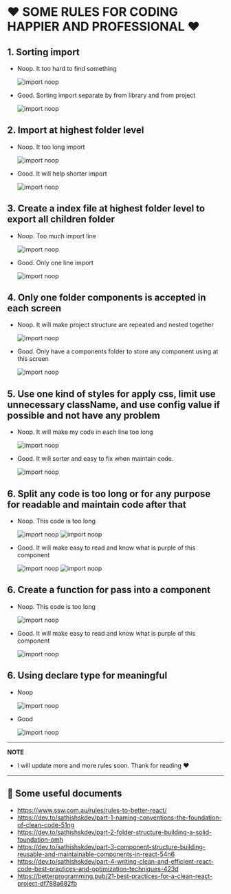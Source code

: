 # ❤️ SOME RULES FOR CODING HAPPIER AND PROFESSIONAL ❤️

## 1. Sorting import

- Noop. It too hard to find something

  ![import noop](./src/assets/images/rules/import-noop.png)

- Good. Sorting import separate by from library and from project

  ![import noop](./src/assets/images/rules/import-good.png)

## 2. Import at highest folder level

- Noop. It too long import

  ![import noop](./src/assets/images/rules/import-highest-noop.png)

- Good. It will help shorter import

  ![import noop](./src/assets/images/rules/import-highest-good.png)

## 3. Create a index file at highest folder level to export all children folder

- Noop. Too much import line

  ![import noop](./src/assets/images/rules/import-index-noop.png)

- Good. Only one line import

  ![import noop](./src/assets/images/rules/import-index-good.png)

## 4. Only one folder components is accepted in each screen

- Noop. It will make project structure are repeated and
  nested together

  ![import noop](./src/assets/images/rules/component-folder-noop.png)

- Good. Only have a components folder to store any component using at this screen

  ![import noop](./src/assets/images/rules/component-folder-good.png)

## 5. Use one kind of styles for apply css, limit use unnecessary className, and use config value if possible and not have any problem

- Noop. It will make my code in each line too long

  ![import noop](./src/assets/images/rules/css-noop.png)

- Good. It will sorter and easy to fix when maintain code.

  ![import noop](./src/assets/images/rules/css-good.png)

## 6. Split any code is too long or for any purpose for readable and maintain code after that

- Noop. This code is too long

  ![import noop](./src/assets/images/rules/split-noop.png)
  ![import noop](./src/assets/images/rules/split-1-noop.png)

- Good. It will make easy to read and know what is purple of this component

  ![import noop](./src/assets/images/rules/split-good.png)
  ![import noop](./src/assets/images/rules/split-1-good.png)

## 6. Create a function for pass into a component

- Noop. This code is too long

  ![import noop](./src/assets/images/rules/split-2-noop.png)

- Good. It will make easy to read and know what is purple of this component

  ![import noop](./src/assets/images/rules/split-2-good.png)

## 6. Using declare type for meaningful

- Noop

  ![import noop](./src/assets/images/rules/split-3-noop.png)

- Good

  ![import noop](./src/assets/images/rules/split-3-good.png)

---

**NOTE**

- I will update more and more rules soon. Thank for reading ❤️

---

## 📄 Some useful documents

- https://www.ssw.com.au/rules/rules-to-better-react/
- https://dev.to/sathishskdev/part-1-naming-conventions-the-foundation-of-clean-code-51ng
- https://dev.to/sathishskdev/part-2-folder-structure-building-a-solid-foundation-omh
- https://dev.to/sathishskdev/part-3-component-structure-building-reusable-and-maintainable-components-in-react-54n6
- https://dev.to/sathishskdev/part-4-writing-clean-and-efficient-react-code-best-practices-and-optimization-techniques-423d
- https://betterprogramming.pub/21-best-practices-for-a-clean-react-project-df788a682fb
